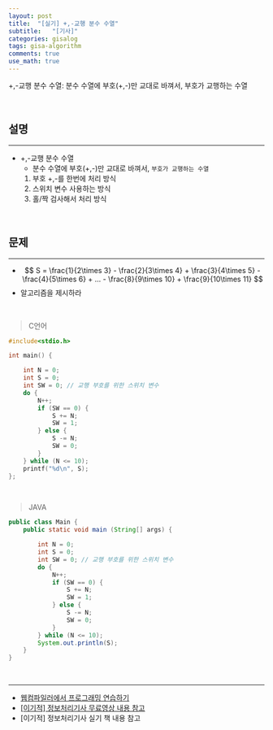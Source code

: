 ```yaml
---
layout: post
title:  "[실기] +,-교행 분수 수열"
subtitle:   "[기사]"
categories: gisalog
tags: gisa-algorithm
comments: true
use_math: true
---
```


+,-교행 분수 수열: 분수 수열에 부호(+,-)만 교대로 바껴서, 부호가 교행하는 수열

<br>


## 설명
---

- +,-교행 분수 수열
	+ 분수 수열에 부호(+,-)만 교대로 바껴서, `부호가 교행하는 수열`
	1. 부호 +,-를 한번에 처리 방식
	2. 스위치 변수 사용하는 방식
	3. 홀/짝 검사해서 처리 방식

<br>


## 문제
---

- $$ S = \frac{1}{2\times 3} - \frac{2}{3\times 4} + \frac{3}{4\times 5} - \frac{4}{5\times 6} + ... - \frac{8}{9\times 10} + \frac{9}{10\times 11} $$
- 알고리즘을 제시하라

<br>


> C언어

```c
#include<stdio.h>

int main() {

   	int N = 0;
	int S = 0;
	int SW = 0; // 교행 부호를 위한 스위치 변수
	do {
	    N++;
	    if (SW == 0) {
	        S += N;
	        SW = 1;
	    } else {
	        S -= N;
	        SW = 0;
	    }
	} while (N <= 10);
	printf("%d\n", S);
};
```

<br>

> JAVA

```java
public class Main {
	public static void main (String[] args) {

    	int N = 0;
    	int S = 0;
    	int SW = 0; // 교행 부호를 위한 스위치 변수
    	do {
    	    N++;
    	    if (SW == 0) {
    	        S += N;
    	        SW = 1;
    	    } else {
    	        S -= N;
    	        SW = 0;
    	    }
    	} while (N <= 10);
    	System.out.println(S);
	}
}
```

<br>


---
- [웹컴파일러에서 프로그래밍 연습하기](https://csacademy.com/workspace/)
- [[이기적] 정보처리기사 무료영상 내용 참고](https://www.youtube.com/watch?v=mCM5QNC3sZA&list=PL9GldHAGKAwWNwxxf0BBRnlq49lNKYBY4)
- [이기적] 정보처리기사 실기 책 내용 참고

